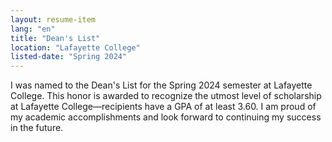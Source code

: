 ```yaml
---
layout: resume-item
lang: "en"
title: "Dean's List"
location: "Lafayette College"
listed-date: "Spring 2024"
---
```


I was named to the Dean's List for the Spring 2024 semester at Lafayette College. This honor is awarded to recognize the
utmost level of scholarship at Lafayette College—recipients have a GPA of at least 3.60. I am proud of my academic
accomplishments and look forward to continuing my
success in the future.